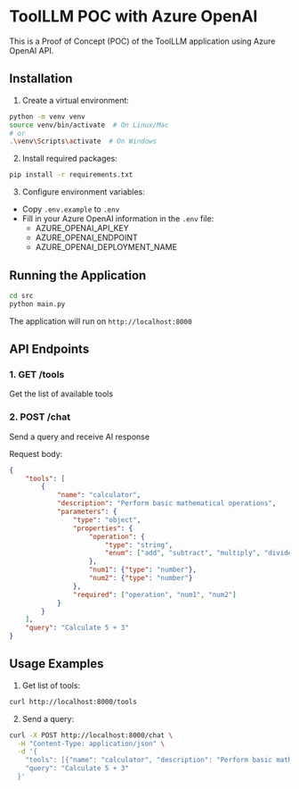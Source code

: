 # ToolLLM POC with Azure OpenAI

This is a Proof of Concept (POC) of the ToolLLM application using Azure OpenAI API.

## Installation

1. Create a virtual environment:
```bash
python -m venv venv
source venv/bin/activate  # On Linux/Mac
# or
.\venv\Scripts\activate  # On Windows
```

2. Install required packages:
```bash
pip install -r requirements.txt
```

3. Configure environment variables:
- Copy `.env.example` to `.env`
- Fill in your Azure OpenAI information in the `.env` file:
  - AZURE_OPENAI_API_KEY
  - AZURE_OPENAI_ENDPOINT
  - AZURE_OPENAI_DEPLOYMENT_NAME

## Running the Application

```bash
cd src
python main.py
```

The application will run on `http://localhost:8000`

## API Endpoints

### 1. GET /tools
Get the list of available tools

### 2. POST /chat
Send a query and receive AI response

Request body:
```json
{
    "tools": [
        {
            "name": "calculator",
            "description": "Perform basic mathematical operations",
            "parameters": {
                "type": "object",
                "properties": {
                    "operation": {
                        "type": "string",
                        "enum": ["add", "subtract", "multiply", "divide"]
                    },
                    "num1": {"type": "number"},
                    "num2": {"type": "number"}
                },
                "required": ["operation", "num1", "num2"]
            }
        }
    ],
    "query": "Calculate 5 + 3"
}
```

## Usage Examples

1. Get list of tools:
```bash
curl http://localhost:8000/tools
```

2. Send a query:
```bash
curl -X POST http://localhost:8000/chat \
  -H "Content-Type: application/json" \
  -d '{
    "tools": [{"name": "calculator", "description": "Perform basic mathematical operations", "parameters": {"type": "object", "properties": {"operation": {"type": "string", "enum": ["add", "subtract", "multiply", "divide"]}, "num1": {"type": "number"}, "num2": {"type": "number"}}, "required": ["operation", "num1", "num2"]}}],
    "query": "Calculate 5 + 3"
  }'
``` 